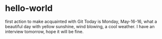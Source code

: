 # hello-world
first action to make acquainted with Git
Today is Monday, May-16-16, what a beautiful day with yellow sunshine, wind blowing, a cool weather.
I have an interview tomorrow, hope it will be fine.
